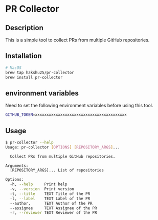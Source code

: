 # PR Collector

## Description

This is a simple tool to collect PRs from multiple GitHub repositories.

## Installation

```bash
# MacOS
brew tap hakshu25/pr-collector
brew install pr-collector
```

## environment variables

Need to set the following environment variables before using this tool.

```bash
GITHUB_TOKEN=xxxxxxxxxxxxxxxxxxxxxxxxxxxxxxxxxxxxxxxx
```

## Usage

```bash
$ pr-collector --help
Usage: pr-collector [OPTIONS] [REPOSITORY_ARGS]...

  Collect PRs from multiple GitHub repositories.

Arguments:
  [REPOSITORY_ARGS]... List of repositories

Options:
  -h, --help     Print help
  -v, --version  Print version
  -t, --title    TEXT Title of the PR
  -l, --label    TEXT Label of the PR
  --author,      TEXT Author of the PR
  --assignee     TEXT Assignee of the PR
  -r, --reviewer TEXT Reviewer of the PR
```
